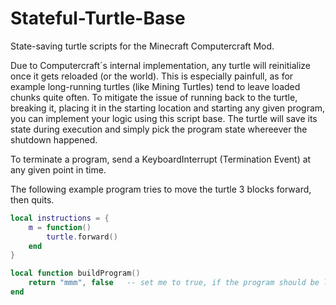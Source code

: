 # Stateful-Turtle-Base

State-saving turtle scripts for the Minecraft Computercraft Mod.


Due to Computercraft´s internal implementation, any turtle will reinitialize once it gets reloaded (or the world). This is especially painfull, as for example long-running turtles (like Mining Turtles) tend to leave loaded chunks quite often. To mitigate the issue of running back to the turtle, breaking it, placing it in the starting location and starting any given program, you can implement your logic using this script base. The turtle will save its state during execution and simply pick the program state whereever the shutdown happened.

To terminate a program, send a KeyboardInterrupt (Termination Event) at any given point in time.


The following example program tries to move the turtle 3 blocks forward, then quits.

```lua
local instructions = {
    m = function()
        turtle.forward()
    end
}
```

```lua
local function buildProgram()
    return "mmm", false   -- set me to true, if the program should be looped
end
```
